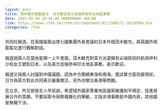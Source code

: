```yaml
---
layout: post
title: 茂木敏充晤藍韜文　日方歡迎英方加強參與印太地區事務
date: 2021-05-04 16:41:09.000000000 +08:00
link: https://news.rthk.hk/rthk/ch/component/k2/1589171-20210504.htm
categories: rthk
---
```


共同社報道，在英國倫敦出席七國集團外長會議的日本外相茂木敏充，與英國外相藍韜文進行戰略對話。

報道說兩人在當地星期一上午會面，茂木敏充對英方派遣擁有尖端技術的航母伊利沙伯女王號到日本，以及英方加強參與印太地區事務，表示歡迎。

報道又指兩人討論到中國議題，認為中方圍繞東海和南海，嘗試單方面改變現狀，日方與英方對此共同表示嚴重關注，另外亦關注香港等問題。

在北京，外交部發言人早前說，希望域外國家尊重地區國家維護和平穩定、促進發展合作的意願，不要採取令局勢複雜化的舉動，又指涉港事務是中國内政，其他國家無權干涉。
